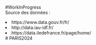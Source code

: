 #WorkInProgress<br>
Source des données :<br>
<li>https://www.data.gouv.fr/fr/<br>
<li>http://data.iau-idf.fr/<br>
<li>https://data.iledefrance.fr/page/home/<br># PARIS2024
